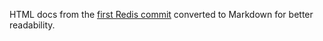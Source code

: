 HTML docs from the [first Redis commit](https://github.com/redis/redis/tree/ed9b544e10b84cd43348ddfab7068b610a5df1f7) converted to Markdown for better readability.
